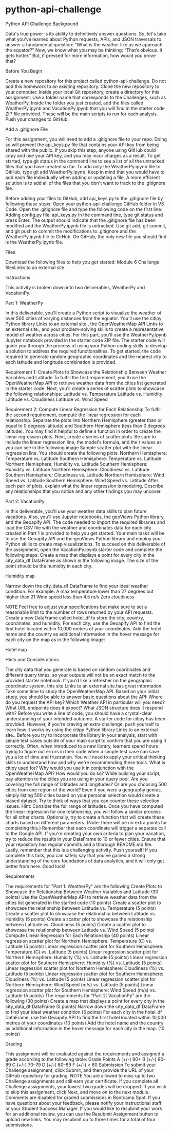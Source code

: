 # python-api-challenge
Python API Challenge
Background

Data's true power is its ability to definitively answer questions. So, let's take what you've learned about Python requests, APIs, and JSON traversals to answer a fundamental question: "What is the weather like as we approach the equator?"
Now, we know what you may be thinking: “That’s obvious. It gets hotter.” But, if pressed for more information, how would you prove that?

Before You Begin

Create a new repository for this project called python-api-challenge. Do not add this homework to an existing repository.
Clone the new repository to your computer.
Inside your local Git repository, create a directory for this assignment. Use a folder name that corresponds to the Challenges, such as WeatherPy.
Inside the folder you just created, add the files called WeatherPy.ipynb and VacationPy.ipynb that you will find in the starter code ZIP file provided. These will be the main scripts to run for each analysis.
Push your changes to GitHub.

Add a .gitignore File

For this assignment, you will need to add a .gitignore file to your repo. Doing so will prevent the api_keys.py file that contains your API key from being shared with the public. If you skip this step, anyone using GitHub could copy and use your API key, and you may incur charges as a result.
To get stsrted, type git status in the command line to see a list of all the untracked files that you have created so far.
To add only the WeatherPy.ipynb file to GitHub, type git add WeatherPy.ipynb. Keep in mind that you would have to add each file individually when adding or updating a file. A more efficient solution is to add all of the files that you don't want to track to the .gitignore file.

Before adding your files to GitHub, add api_keys.py to the .gitignore file by following these steps:
Open your python-api-challenge GitHub folder in VS Code.
Open the .gitignore file and type the following code on the first line:
Adding config.py file.
api_keys.py In the command line, type git status and press Enter. The output should indicate that the .gitignore file has been modified and the WeatherPy.ipynb file is untracked.
Use git add, git commit, and git push to commit the modifications to .gitignore and the WeatherPy.ipynb file to GitHub.
On GitHub, the only new file you should find is the WeatherPy.ipynb file.

Files

Download the following files to help you get started:
Module 6 Challenge filesLinks to an external site.

Instructions

This activity is broken down into two deliverables, WeatherPy and VacationPy.

Part 1: WeatherPy

In this deliverable, you'll create a Python script to visualize the weather of over 500 cities of varying distances from the equator. You'll use the citipy Python library Links to an external site., the OpenWeatherMap API Links to an external site., and your problem-solving skills to create a representative model of weather across cities.
For this part, you'll use the WeatherPy.ipynb Jupyter notebook provided in the starter code ZIP file. The starter code will guide you through the process of using your Python coding skills to develop a solution to address the required functionalities.
To get started, the code required to generate random geographic coordinates and the nearest city to each latitude and longitude combination is provided.

Requirement 1: Create Plots to Showcase the Relationship Between Weather Variables and Latitude
To fulfill the first requirement, you'll use the OpenWeatherMap API to retrieve weather data from the cities list generated in the starter code. Next, you'll create a series of scatter plots to showcase the following relationships:
Latitude vs. Temperature
Latitude vs. Humidity
Latitude vs. Cloudiness
Latitude vs. Wind Speed

Requirement 2: Compute Linear Regression for Each Relationship
To fulfill the second requirement, compute the linear regression for each relationship. Separate the plots into Northern Hemisphere (greater than or equal to 0 degrees latitude) and Southern Hemisphere (less than 0 degrees latitude). You may find it helpful to define a function in order to create the linear regression plots.
Next, create a series of scatter plots. Be sure to include the linear regression line, the model's formula, and the r values as you can see in the following image
Sample scatter plot with the linear regression line.
You should create the following plots:
Northern Hemisphere: Temperature vs. Latitude
Southern Hemisphere: Temperature vs. Latitude
Northern Hemisphere: Humidity vs. Latitude
Southern Hemisphere: Humidity vs. Latitude
Northern Hemisphere: Cloudiness vs. Latitude
Southern Hemisphere: Cloudiness vs. Latitude
Northern Hemisphere: Wind Speed vs. Latitude
Southern Hemisphere: Wind Speed vs. Latitude
After each pair of plots, explain what the linear regression is modeling. Describe any relationships that you notice and any other findings you may uncover.

Part 2: VacationPy

In this deliverable, you'll use your weather data skills to plan future vacations. Also, you'll use Jupyter notebooks, the geoViews Python library, and the Geoapify API.
The code needed to import the required libraries and load the CSV file with the weather and coordinates data for each city created in Part 1 is provided to help you get started.
Your main tasks will be to use the Geoapify API and the geoViews Python library and employ your Python skills to create map visualizations.
To succeed on this deliverable of the assignment, open the VacationPy.ipynb starter code and complete the following steps:
Create a map that displays a point for every city in the city_data_df DataFrame as shown in the following image. The size of the point should be the humidity in each city.

Humidity map

Narrow down the city_data_df DataFrame to find your ideal weather condition. For example:
A max temperature lower than 27 degrees but higher than 21
Wind speed less than 4.5 m/s
Zero cloudiness

NOTE Feel free to adjust your specifications but make sure to set a reasonable limit to the number of rows returned by your API requests.
Create a new DataFrame called hotel_df to store the city, country, coordinates, and humidity.
For each city, use the Geoapify API to find the first hotel located within 10,000 meters of your coordinates.
Add the hotel name and the country as additional information in the hover message for each city on the map as in the following image:

Hotel map

Hints and Considerations

The city data that you generate is based on random coordinates and different query times, so your outputs will not be an exact match to the provided starter notebook.
If you'd like a refresher on the geographic coordinate system, this site Links to an external site.has great information.
Take some time to study the OpenWeatherMap API. Based on your initial study, you should be able to answer basic questions about the API: Where do you request the API key? Which Weather API in particular will you need? What URL endpoints does it expect? What JSON structure does it respond with? Before you write a line of code, you should have a crystal-clear understanding of your intended outcome.
A starter code for citipy has been provided. However, if you're craving an extra challenge, push yourself to learn how it works by using the citipy Python library Links to an external site.. Before you try to incorporate the library in your analysis, start with simple test cases outside of your main script to confirm that you are using it correctly. Often, when introduced to a new library, learners spend hours trying to figure out errors in their code when a simple test case can save you a lot of time and frustration.
You will need to apply your critical thinking skills to understand how and why we're recommending these tools. What is citipy used for? Why would you use it in conjunction with the OpenWeatherMap API? How would you do so?
While building your script, pay attention to the cities you are using in your query pool. Are you covering the full range of latitudes and longitudes? Or are you choosing 500 cities from one region of the world? Even if you were a geography genius, simply listing 500 cities based on your personal selection would create a biased dataset. Try to think of ways that you can counter these selection issues.
Hint: Consider the full range of latitudes. Once you have computed the linear regression for one relationship, you will follow a similar process for all other charts. Optionally, try to create a function that will create these charts based on different parameters. (Note: there will be no extra points for completing this.)
Remember that each coordinate will trigger a separate call to the Google API. If you're creating your own criteria to plan your vacation, try to reduce the results in your DataFrame to 10 or fewer cities.
Ensure that your repository has regular commits and a thorough README.md file.
Lastly, remember that this is a challenging activity. Push yourself! If you complete this task, you can safely say that you've gained a strong understanding of the core foundations of data analytics, and it will only get better from here. Good luck!

Requirements

The requirements for "Part 1: WeatherPy" are the following
Create Plots to Showcase the Relationship Between Weather Variables and Latitude (30 points)
Use the OpenWeatherMap API to retrieve weather data from the cities list generated in the started code (10 points)
Create a scatter plot to showcase the relationship between Latitude vs. Temperature (5 points)
Create a scatter plot to showcase the relationship between Latitude vs. Humidity (5 points)
Create a scatter plot to showcase the relationship between Latitude vs. Cloudiness (5 points)
Create a scatter plot to showcase the relationship between Latitude vs. Wind Speed (5 points)
Compute Linear Regression for Each Relationship (40 points)
Linear regression scatter plot for Northern Hemisphere: Temperature (C) vs. Latitude (5 points)
Linear regression scatter plot for Southern Hemisphere: Temperature (C) vs. Latitude (5 points)
Linear regression scatter plot for Northern Hemisphere: Humidity (%) vs. Latitude (5 points)
Linear regression scatter plot for Southern Hemisphere: Humidity (%) vs. Latitude (5 points)
Linear regression scatter plot for Northern Hemisphere: Cloudiness (%) vs. Latitude (5 points)
Linear regression scatter plot for Southern Hemisphere: Cloudiness (%) vs. Latitude (5 points)
Linear regression scatter plot for Northern Hemisphere: Wind Speed (m/s) vs. Latitude (5 points)
Linear regression scatter plot for Southern Hemisphere: Wind Speed (m/s) vs. Latitude (5 points)
The requirements for "Part 2: VacationPy" are the following (30 points)
Create a map that displays a point for every city in the city_data_df DataFrame (5 points)
Narrow down the city_data_df DataFrame to find your ideal weather condition (5 points)
For each city in the hotel_df DataFrame, use the Geoapify API to find the first hotel located within 10,000 metres of your coordinates (10 points)
Add the hotel name and the country as additional information in the hover message for each city in the map. (10 points)

Grading

This assignment will be evaluated against the requirements and assigned a grade according to the following table:
Grade Points A (+/-) 90+ B (+/-) 80–89 C (+/-) 70–79 D (+/-) 60–69 F (+/-) < 60
Submission
To submit your Challenge assignment, click Submit, and then provide the URL of your GitHub repository for grading.
NOTE
You are allowed to miss up to two Challenge assignments and still earn your certificate. If you complete all Challenge assignments, your lowest two grades will be dropped. If you wish to skip this assignment, click Next, and move on to the next module.
Comments are disabled for graded submissions in Bootcamp Spot. If you have questions about your feedback, please notify your instructional staff or your Student Success Manager. If you would like to resubmit your work for an additional review, you can use the Resubmit Assignment button to upload new links. You may resubmit up to three times for a total of four submissions.
